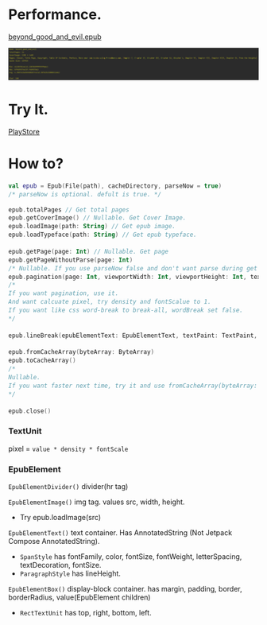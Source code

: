 # Performance.
[beyond_good_and_evil.epub](https://github.com/skyneton/epublib-for-android/blob/main/assets/beyond_good_and_evil.epub?raw=true)

![performance](https://github.com/skyneton/epublib-for-android/blob/main/assets/performance.png?raw=true)

# Try It.
[PlayStore](https://play.google.com/store/apps/details?id=net.mpoisv.textreader)
# How to?
```kotlin
val epub = Epub(File(path), cacheDirectory, parseNow = true)
/* parseNow is optional. defult is true. */
```

```kotlin
epub.totalPages // Get total pages
epub.getCoverImage() // Nullable. Get Cover Image.
epub.loadImage(path: String) // Get epub image.
epub.loadTypeface(path: String) // Get epub typeface.

epub.getPage(page: Int) // Nullable. Get page
epub.getPageWithoutParse(page: Int)
/* Nullable. If you use parseNow false and don't want parse during get page, use this. */
epub.pagination(page: Int, viewportWidth: Int, viewportHeight: Int, textPaint: TextPaint, density: Float, fontScale: Float, defaultLineHeight: Float = -1F, wordBreak: Boolean = true, onPage: (EpubPagination) -> Unit)
/*
If you want pagination, use it.
And want calcuate pixel, try density and fontScalue to 1.
If you want like css word-break to break-all, wordBreak set false.
*/

epub.lineBreak(epubElementText: EpubElementText, textPaint: TextPaint, viewportWidth: Int, density: Float, fontScale: Float, defaultLineHeight: Float = -1F, wordBreak: Boolean = true)

epub.fromCacheArray(byteArray: ByteArray)
epub.toCacheArray()
/*
Nullable.
If you want faster next time, try it and use fromCacheArray(byteArray: ByteArray)
*/

epub.close()
```

### TextUnit
pixel = `value * density * fontScale`

### EpubElement
`EpubElementDivider()` divider(hr tag)

`EpubElementImage()` img tag. values src, width, height.
- Try epub.loadImage(src)

`EpubElementText()` text container.
Has AnnotatedString (Not Jetpack Compose AnnotatedString).
- `SpanStyle` has fontFamily, color, fontSize, fontWeight, letterSpacing, textDecoration, fontSize.
- `ParagraphStyle` has lineHeight.

`EpubElementBox()` display-block container. has margin, padding, border, borderRadius, value(EpubElement children)
- `RectTextUnit` has top, right, bottom, left.

